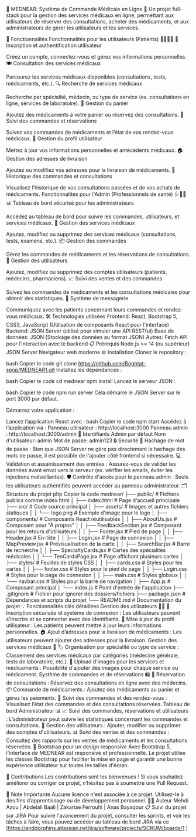 🍏 MEDNEAR: Système de Commande Médicale en Ligne 🏥
Un projet full-stack pour la gestion des services médicaux en ligne, permettant aux utilisateurs de réserver des consultations, acheter des médicaments, et aux administrateurs de gérer les utilisateurs et les services.

🌟 Fonctionnalités
Fonctionnalités pour les utilisateurs (Patients) 👩‍⚕️👨‍⚕️
🔑 Inscription et authentification utilisateur

Créez un compte, connectez-vous et gérez vos informations personnelles.
🍽️ Consultation des services médicaux

Parcourez les services médicaux disponibles (consultations, tests, médicaments, etc.).
🔍 Recherche de services médicaux

Recherche par spécialité, médecin, ou type de service (ex. consultations en ligne, services de laboratoire).
🛒 Gestion du panier

Ajoutez des médicaments à votre panier ou réservez des consultations.
🚚 Suivi des commandes et réservations

Suivez vos commandes de médicaments et l’état de vos rendez-vous médicaux.
👤 Gestion du profil utilisateur

Mettez à jour vos informations personnelles et antécédents médicaux.
🏠 Gestion des adresses de livraison

Ajoutez ou modifiez vos adresses pour la livraison de médicaments.
📜 Historique des commandes et consultations

Visualisez l’historique de vos consultations passées et de vos achats de médicaments.
Fonctionnalités pour l'Admin (Professionnels de santé) 🩺👨‍⚕️
📊 Tableau de bord sécurisé pour les administrateurs

Accédez au tableau de bord pour suivre les commandes, utilisateurs, et services médicaux.
📝 Gestion des services médicaux

Ajoutez, modifiez ou supprimez des services médicaux (consultations, tests, examens, etc.).
📦 Gestion des commandes

Gérez les commandes de médicaments et les réservations de consultations.
👥 Gestion des utilisateurs

Ajoutez, modifiez ou supprimez des comptes utilisateurs (patients, médecins, pharmaciens).
📈 Suivi des ventes et des commandes

Suivez les commandes de médicaments et les consultations médicales pour obtenir des statistiques.
📩 Système de messagerie

Communiquez avec les patients concernant leurs commandes et rendez-vous médicaux.
🛠️ Technologies utilisées
Frontend: React, Bootstrap 5, CSS3, JavaScript (Utilisation de composants React pour l'interface)
Backend: JSON Server (utilisé pour simuler une API RESTful)
Base de données: JSON (Stockage des données au format JSON)
Autres: Fetch API pour l’interaction avec le backend
📋 Prérequis
Node.js >= 14 (ou supérieur)
JSON Server
Navigateur web moderne
⚙️ Installation
Clonez le repository :

bash
Copier le code
git clone https://github.com/Boghtat-spop/MEDNEAR1.git
Installez les dépendances :

bash
Copier le code
cd mednear
npm install
Lancez le serveur JSON :

bash
Copier le code
npm run server
Cela démarre le JSON Server sur le port 3000 par défaut.

Démarrez votre application :

Lancez l’application React avec :
bash
Copier le code
npm start
Accédez à l’application via :
Panneau utilisateur : http://localhost:3000
Panneau admin : http://localhost:3000/admin
👤 Identifiants Admin par défaut
Nom d'utilisateur: admin
Mot de passe: admin123
🔒 Sécurité
🔐 Hachage de mot de passe : Bien que JSON Server ne gère pas directement le hachage des mots de passe, il est possible de l'ajouter côté frontend si nécessaire.
💻 Validation et assainissement des entrées : Assurez-vous de valider les données avant envoi vers le serveur (ex. vérifier les emails, éviter les injections malveillantes).
🛡️ Contrôle d'accès pour le panneau admin : Seuls les utilisateurs authentifiés peuvent accéder au panneau administrateur.
🗂️ Structure du projet
php
Copier le code
mednear/
├── public/                      # Fichiers publics comme index.html
│   ├── index.html               # Page d'accueil principale
├── src/                         # Code source principal
│   ├── assets/                  # Images et autres fichiers statiques
│   │   └── logo.png             # Exemple d'image pour le logo
│   ├── components/              # Composants React réutilisables
│   │   ├── AboutUs.jsx          # Composant pour "À propos"
│   │   ├── FeedbackSection.jsx  # Composant pour les retours d'utilisateurs
│   │   ├── Footer.jsx           # Pied de page
│   │   ├── Header.jsx           # En-tête
│   │   ├── Login.jsx            # Page de connexion
│   │   ├── MapPreview.jsx       # Prévisualisation de la carte
│   │   ├── SearchBar.jsx        # Barre de recherche
│   │   ├── SpecialtyCards.jsx   # Cartes des spécialités médicales
│   │   └── TenCardsPage.jsx     # Page affichant plusieurs cartes
│   ├── styles/                  # Feuilles de styles CSS
│   │   ├── cards.css            # Styles pour les cartes
│   │   ├── footer.css           # Styles pour le pied de page
│   │   ├── Login.css            # Styles pour la page de connexion
│   │   ├── main.css             # Styles globaux
│   │   └── navbar.css           # Styles pour la barre de navigation
│   ├── App.js                   # Composant principal
│   └── index.js                 # Point d'entrée de l'application
├── .gitignore                   # Fichier pour ignorer des dossiers/fichiers
├── package.json                 # Dépendances et scripts du projet
└── README.md                    # Documentation du projet
💡 Fonctionnalités clés détaillées
Gestion des utilisateurs 🧑‍💻
🔑 Inscription sécurisée et système de connexion : Les utilisateurs peuvent s’inscrire et se connecter avec des identifiants.
👤 Mise à jour du profil utilisateur : Les patients peuvent mettre à jour leurs informations personnelles.
🏠 Ajout d’adresses pour la livraison de médicaments : Les utilisateurs peuvent ajouter des adresses pour la livraison.
Gestion des services médicaux 🏥
🏷️ Organisation par spécialité ou type de service : Classement des services médicaux par catégories (médecine générale, tests de laboratoire, etc.).
📸 Upload d'images pour les services et médicaments : Possibilité d'ajouter des images pour chaque service ou médicament.
Système de commandes et de réservations 🛍️
🛒 Réservation de consultations : Réservez des consultations en ligne avec des médecins.
📦 Commande de médicaments : Ajoutez des médicaments au panier et gérez les paiements.
🔄 Suivi des commandes et des rendez-vous : Visualisez l’état des commandes et des consultations réservées.
Tableau de bord Administrateur 📊
📈 Suivi des commandes, réservations et utilisateurs : L’administrateur peut suivre les statistiques concernant les commandes et consultations.
👥 Gestion des utilisateurs : Ajouter, modifier ou supprimer des comptes d'utilisateurs.
📊 Suivi des ventes et des commandes : Consultez des rapports sur les ventes de médicaments et les consultations réservées.
🎨 Bootstrap pour un design responsive
Avec Bootstrap 5, l'interface de MEDNEAR est responsive et professionnelle. Le projet utilise les classes Bootstrap pour faciliter la mise en page et garantir une bonne expérience utilisateur sur toutes les tailles d'écran.

🤝 Contributions
Les contributions sont les bienvenues ! Si vous souhaitez améliorer ou corriger ce projet, n’hésitez pas à soumettre une Pull Request.

📝 Note Importante
Aucune licence n'est associée à ce projet.
Utilisez-le à des fins d’apprentissage ou de développement personnel.
👨‍💻 Auteur
Mehdi Azou  | Abdelali Baali | Zakariae Ferrouhi  | Anas Bayaqour 
📋 Suivi du projet sur JIRA
Pour suivre l'avancement du projet, consulter les sprints, et voir les tâches à faire, vous pouvez accéder au tableau de bord JIRA via ce [https://enddorphins.atlassian.net/jira/software/projects/SCRUM/boards/1 ]



